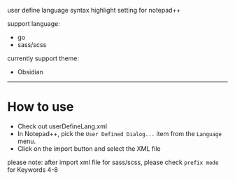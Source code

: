 user define language syntax highlight setting for notepad++

support language:
- go
- sass/scss

currently support theme:
- Obsidian

--------------------

# How to use

- Check out userDefineLang.xml 
- In Notepad++, pick the `User Defined Dialog...` item from the `Language` menu.
- Click on the import button and select the XML file

please note:
    after import xml file for sass/scss, please check `prefix mode` for Keywords 4-8

